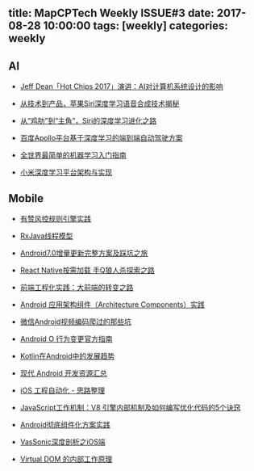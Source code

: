 title: MapCPTech Weekly ISSUE#3
date: 2017-08-28 10:00:00
tags: [weekly]
categories: weekly
---

## AI
- [Jeff Dean「Hot Chips 2017」演讲：AI对计算机系统设计的影响](http://mp.weixin.qq.com/s/kOCftzSbHe2mvDmlRp-ihA)

- [从技术到产品，苹果Siri深度学习语音合成技术揭秘](http://mp.weixin.qq.com/s?__biz=MzA3MzI4MjgzMw%3D%3D&mid=2650730149&idx=1&sn=d9d04a7075d4d0c9187dc07d8718410e#wechat_redirect)

- [从“鸡肋”到“主角”，Siri的深度学习进化之路](http://mp.weixin.qq.com/s?__biz=MzU2NDA2NTgyNQ%3D%3D&mid=2247483986&idx=1&sn=625f8241b5c9aecca319afd98880ec68#wechat_redirect)

- [百度Apollo平台基于深度学习的端到端自动驾驶方案](http://mp.weixin.qq.com/s?__biz=MzU2NDA2NTgyNQ%3D%3D&mid=2247483977&idx=1&sn=11b0f6c086ac2ee0015fc508b204c071#wechat_redirect)

- [全世界最简单的机器学习入门指南](http://www.igeekbar.com/igeekbar/post/348.htm?hmsr=toutiao.io&utm_medium=toutiao.io&utm_source=toutiao.io)

- [小米深度学习平台架构与实现](https://juejin.im/entry/599c048d6fb9a024903a9c72?from=singlemessage)

## Mobile

- [有赞风控规则引擎实践](http://tech.youzan.com/rules-engine/)

- [RxJava线程模型](http://www.jianshu.com/p/c1cab5621df7)

- [Android7.0增量更新完整方案及踩坑之旅](https://mp.weixin.qq.com/s?__biz=MzI3OTU0MzI4MQ==&mid=100000851&idx=1&sn=00f1ac2039813d99006ace3f8d3c0852)

- [React Native按需加载 手Q狼人杀探索之路](https://mp.weixin.qq.com/s/mUzq4NaBHeF3T-NStLzuRw)

- [前端工程化实践：大前端的转变之路](https://zhuanlan.zhihu.com/p/28769103?hmsr=toutiao.io&utm_medium=toutiao.io&utm_source=toutiao.io)

- [Android 应用架构组件（Architecture Components）实践](http://lijiankun24.com/Android-应用架构组件（Architecture-Components）实践/?hmsr=toutiao.io&utm_medium=toutiao.io&utm_source=toutiao.io)

- [微信Android视频编码爬过的那些坑](https://mp.weixin.qq.com/s/peoeMD4OmfZdNZ9t7-6esw)

- [Android O 行为变更官方指南](https://mp.weixin.qq.com/s/CkKHueorWJUdtW25y3N5Bw)

- [Kotlin在Android中的发展趋势](https://mp.weixin.qq.com/s/sEdk1A_Tdn6dRkCEz9OYpg)

- [现代 Android 开发资源汇总](https://zhuanlan.zhihu.com/p/28712132?hmsr=toutiao.io&utm_medium=toutiao.io&utm_source=toutiao.io)

- [iOS 工程自动化 - 思路整理](http://www.jianshu.com/p/dee8a75ed0c0)

- [JavaScript工作机制：V8 引擎内部机制及如何编写优化代码的5个诀窍](http://www.zcfy.cc/article/how-javascript-works-inside-the-v8-engine-5-tips-on-how-to-write-optimized-code-4033.html)

- [Android彻底组件化方案实践](https://mp.weixin.qq.com/s?__biz=MzIxMTg5NjQyMA==&mid=2247483911&idx=1&sn=9e327c03580ffe3c9b8eebd3569d3277&chksm=974f130ca0389a1a703a18fcd5a2629dccc7a2a49e261d5b64b3ad0d54ceae4e5022e786b9f8#rd)

- [VasSonic深度剖析之iOS端](https://juejin.im/entry/599e2100518825243445a07d?from=singlemessage)

- [Virtual DOM 的内部工作原理](http://www.tuicool.com/articles/IZJnqmU?from=singlemessage)
